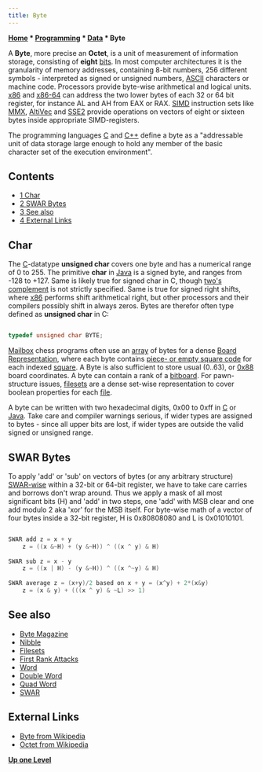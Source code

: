 ```yaml
---
title: Byte
---
```

**[Home](Home "Home") * [Programming](Programming "Programming") * [Data](Data "Data") * Byte**

A **Byte**, more precise an **Octet**, is a unit of measurement of information storage, consisting of **eight** [bits](Bit "Bit"). In most computer architectures it is the granularity of memory addresses, containing 8-bit numbers, 256 different symbols - interpreted as signed or unsigned numbers, [ASCII](https://en.wikipedia.org/wiki/ASCII) characters or machine code. Processors provide byte-wise arithmetical and logical units. [x86](X86 "X86") and [x86-64](X86-64 "X86-64") can address the two lower bytes of each 32 or 64 bit register, for instance AL and AH from EAX or RAX. [SIMD](SIMD_and_SWAR_Techniques "SIMD and SWAR Techniques") instruction sets like [MMX](MMX "MMX"), [AltiVec](AltiVec "AltiVec") and [SSE2](SSE2 "SSE2") provide operations on vectors of eight or sixteen bytes inside appropriate SIMD-registers.

The programming languages [C](C "C") and [C++](Cpp "Cpp") define a byte as a "addressable unit of data storage large enough to hold any member of the basic character set of the execution environment".

## Contents

- [1 Char](#char)
- [2 SWAR Bytes](#swar-bytes)
- [3 See also](#see-also)
- [4 External Links](#external-links)

## Char

The [C](C "C")-datatype **unsigned char** covers one byte and has a numerical range of 0 to 255. The primitive **char** in [Java](Java "Java") is a signed byte, and ranges from -128 to +127. Same is likely true for signed char in C, though [two's complement](https://en.wikipedia.org/wiki/Two%27s_complement) is not strictly specified. Same is true for signed right shifts, where [x86](X86 "X86") performs shift arithmetical right, but other processors and their compilers possibly shift in always zeros. Bytes are therefor often type defined as **unsigned char** in C:

```C++

typedef unsigned char BYTE;

```

[Mailbox](Mailbox "Mailbox") chess programs often use an [array](Array "Array") of bytes for a dense [Board Representation](Board_Representation "Board Representation"), where each byte contains [piece- or empty square code](Pieces#PieceCoding "Pieces") for each indexed [square](Squares "Squares"). A Byte is also sufficient to store usual (0..63), or [0x88](0x88 "0x88") board coordinates. A byte can contain a rank of a [bitboard](Bitboards "Bitboards"). For pawn-structure issues, [filesets](</Pawns_and_Files_(Bitboards)#Fileset> "Pawns and Files (Bitboards)") are a dense set-wise representation to cover boolean properties for each [file](Files "Files").

A byte can be written with two hexadecimal digits, 0x00 to 0xff in [C](C "C") or [Java](Java "Java"). Take care and compiler warnings serious, if wider types are assigned to bytes - since all upper bits are lost, if wider types are outside the valid signed or unsigned range.

## SWAR Bytes

To apply 'add' or 'sub' on vectors of bytes (or any arbitrary structure) [SWAR-wise](SIMD_and_SWAR_Techniques#SWAR "SIMD and SWAR Techniques") within a 32-bit or 64-bit register, we have to take care carries and borrows don't wrap around. Thus we apply a mask of all most significant bits (H) and 'add' in two steps, one 'add' with MSB clear and one add modulo 2 aka 'xor' for the MSB itself. For byte-wise math of a vector of four bytes inside a 32-bit register, H is 0x80808080 and L is 0x01010101.

```C++

SWAR add z = x + y
    z = ((x &~H) + (y &~H)) ^ ((x ^ y) & H)
 
SWAR sub z = x - y
    z = ((x | H) - (y &~H)) ^ ((x ^~y) & H)
 
SWAR average z = (x+y)/2 based on x + y = (x^y) + 2*(x&y)
    z = (x & y) + (((x ^ y) & ~L) >> 1)

```

## See also

- [Byte Magazine](Byte_Magazine "Byte Magazine")
- [Nibble](Nibble "Nibble")
- [Filesets](</Pawns_and_Files_(Bitboards)#Fileset> "Pawns and Files (Bitboards)")
- [First Rank Attacks](First_Rank_Attacks "First Rank Attacks")
- [Word](Word "Word")
- [Double Word](Double_Word "Double Word")
- [Quad Word](Quad_Word "Quad Word")
- [SWAR](SIMD_and_SWAR_Techniques#SWAR "SIMD and SWAR Techniques")

## External Links

- [Byte from Wikipedia](https://en.wikipedia.org/wiki/Byte)
- [Octet from Wikipedia](https://en.wikipedia.org/wiki/Octet_%28computing%29)

**[Up one Level](Data "Data")**

